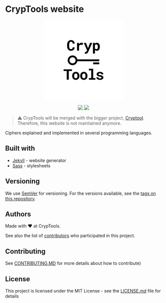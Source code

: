 # CrypTools website

<p align="center">
    <img height="256" src="/img/Logo.png">
</p>
<p align="center">
    <img src="https://img.shields.io/github/license/Cryptools/cryptools.github.io.svg">
    <img src="https://img.shields.io/github/contributors/Cryptools/cryptools.github.io.svg">
</p>

> ⚠️ CrypTools will be merged with the bigger project, [Cryptool](https://www.cryptool.org). Therefore, this website is not maintained anymore.

Ciphers explained and implemented in several programming languages.

## Built with

- [Jekyll](https://jekyllrb.com) - website generator
- [Sass](https://sass-lang.com) - stylesheets

## Versioning

We use [SemVer](http://semver.org/) for versioning. For the versions available, see the [tags on this repository](https://github.com/cryptools/cryptools.github.io/tags).

## Authors

Made with ❤️ at CrypTools.

See also the list of [contributors](https://github.com/CrypTools/cryptools.github.io/contributors) who participated in this project.

## Contributing

See [CONTRIBUTING.MD](https://github.com/CrypTools/cryptools.github.io/blob/master/CONTRIBUTING.md) for more details about how to contribute)

## License

This project is licensed under the MIT License - see the [LICENSE.md](LICENSE.md) file for details

